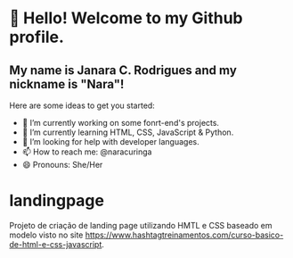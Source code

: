# 👋 Hello! Welcome to my Github profile.
## My name is Janara C. Rodrigues and my nickname is "Nara"!
Here are some ideas to get you started:

- 🔭 I’m currently working on some fonrt-end's projects.
- 🌱 I’m currently learning HTML, CSS, JavaScript & Python.
- 🤔 I’m looking for help with developer languages.
- 📫 How to reach me: @naracuringa
- 😄 Pronouns: She/Her

# landingpage
Projeto de criação de landing page utilizando HMTL e CSS baseado em modelo visto no site https://www.hashtagtreinamentos.com/curso-basico-de-html-e-css-javascript. 
